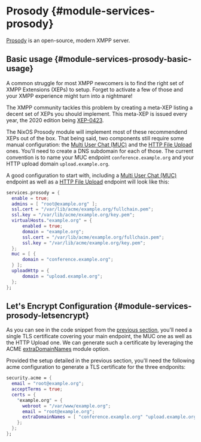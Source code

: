 # Prosody {#module-services-prosody}

[Prosody](https://prosody.im/) is an open-source, modern XMPP server.

## Basic usage {#module-services-prosody-basic-usage}

A common struggle for most XMPP newcomers is to find the right set
of XMPP Extensions (XEPs) to setup. Forget to activate a few of
those and your XMPP experience might turn into a nightmare!

The XMPP community tackles this problem by creating a meta-XEP
listing a decent set of XEPs you should implement. This meta-XEP
is issued every year, the 2020 edition being
[XEP-0423](https://xmpp.org/extensions/xep-0423.html).

The NixOS Prosody module will implement most of these recommendend XEPs out of
the box. That being said, two components still require some
manual configuration: the
[Multi User Chat (MUC)](https://xmpp.org/extensions/xep-0045.html)
and the [HTTP File Upload](https://xmpp.org/extensions/xep-0363.html) ones.
You'll need to create a DNS subdomain for each of those. The current convention is to name your
MUC endpoint `conference.example.org` and your HTTP upload domain `upload.example.org`.

A good configuration to start with, including a
[Multi User Chat (MUC)](https://xmpp.org/extensions/xep-0045.html)
endpoint as well as a [HTTP File Upload](https://xmpp.org/extensions/xep-0363.html)
endpoint will look like this:
```nix
services.prosody = {
  enable = true;
  admins = [ "root@example.org" ];
  ssl.cert = "/var/lib/acme/example.org/fullchain.pem";
  ssl.key = "/var/lib/acme/example.org/key.pem";
  virtualHosts."example.org" = {
      enabled = true;
      domain = "example.org";
      ssl.cert = "/var/lib/acme/example.org/fullchain.pem";
      ssl.key = "/var/lib/acme/example.org/key.pem";
  };
  muc = [ {
      domain = "conference.example.org";
  } ];
  uploadHttp = {
      domain = "upload.example.org";
  };
};
```

## Let's Encrypt Configuration {#module-services-prosody-letsencrypt}

As you can see in the code snippet from the
[previous section](#module-services-prosody-basic-usage),
you'll need a single TLS certificate covering your main endpoint,
the MUC one as well as the HTTP Upload one. We can generate such a
certificate by leveraging the ACME
[extraDomainNames](#opt-security.acme.certs._name_.extraDomainNames) module option.

Provided the setup detailed in the previous section, you'll need the following acme configuration to generate
a TLS certificate for the three endponits:
```nix
security.acme = {
  email = "root@example.org";
  acceptTerms = true;
  certs = {
    "example.org" = {
      webroot = "/var/www/example.org";
      email = "root@example.org";
      extraDomainNames = [ "conference.example.org" "upload.example.org" ];
    };
  };
};
```
